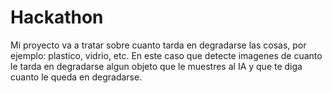 # Hackathon
Mi proyecto va a tratar sobre cuanto tarda en degradarse las cosas, por ejemplo: plastico, vidrio, etc.
En este caso que detecte imagenes de cuanto le tarda en degradarse algun objeto que le muestres al IA y que te diga cuanto le queda en degradarse.
